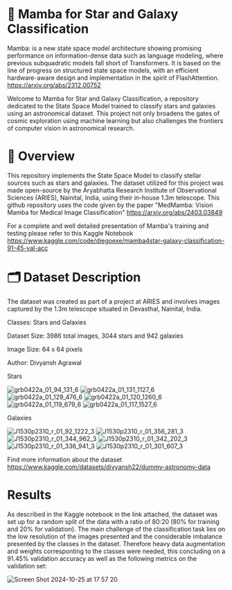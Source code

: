 # 🐍 Mamba for Star and Galaxy Classification

Mamba: is a new state space model architecture showing promising performance on information-dense data such as language modeling, where previous subquadratic models fall short of Transformers. It is based on the line of progress on structured state space models, with an efficient hardware-aware design and implementation in the spirit of FlashAttention. https://arxiv.org/abs/2312.00752

Welcome to Mamba for Star and Galaxy Classification, a repository dedicated to the State Space Model trained to classify stars and galaxies using an astronomical dataset. This project not only broadens the gates of cosmic exploration using machine learning but also challenges the frontiers of computer vision in astronomical research.

# 📌 Overview

This repository implements the State Space Model to classify stellar sources such as stars and galaxies. The dataset utilized for this project was made open-source by the Aryabhatta Research Institute of Observational Sciences (ARIES), Nainital, India, using their in-house 1.3m telescope. This github repository uses the code given by the paper "MedMamba: Vision Mamba for Medical Image Classification" https://arxiv.org/abs/2403.03849

For a complete and well detailed presentation of Mamba's training and testing please refer to this Kaggle Notebook https://www.kaggle.com/code/diegoexe/mamba4star-galaxy-classification-91-45-val-acc

# 🗂 Dataset Description

The dataset was created as part of a project at ARIES and involves images captured by the 1.3m telescope situated in Devasthal, Nainital, India.

Classes: Stars and Galaxies

Dataset Size: 3986 total images, 3044 stars and 942 galaxies

Image Size: 64 x 64 pixels

Author: Divyansh Agrawal

Stars

![grb0422a_01_94_131_6](https://github.com/user-attachments/assets/9d019f16-2f3e-4468-ae3f-48d2e1596cd2)
![grb0422a_01_131_1127_6](https://github.com/user-attachments/assets/8e094ee6-7db0-4521-bfe0-cfd772f7f9a7)
![grb0422a_01_129_476_6](https://github.com/user-attachments/assets/a3d62ef8-d6fa-4844-ba2e-45a365845d7a)
![grb0422a_01_120_1260_6](https://github.com/user-attachments/assets/57a1acd8-7153-45d7-ba8f-e8a9b642fb00)
![grb0422a_01_119_679_6](https://github.com/user-attachments/assets/c4208bb7-9c15-466b-be21-eeded59fd913)
![grb0422a_01_117_1527_6](https://github.com/user-attachments/assets/9d500ec6-3bf5-4499-bea0-9e743033c313)


Galaxies

![J1530p2310_r_01_92_1222_3](https://github.com/user-attachments/assets/d4f40d1c-bbbc-4799-b405-d2fb10f0a271)
![J1530p2310_r_01_356_281_3](https://github.com/user-attachments/assets/0d23042b-1825-4890-884b-c05752e1f902)
![J1530p2310_r_01_344_962_3](https://github.com/user-attachments/assets/1c652745-07d3-4a42-8228-7853875662bd)
![J1530p2310_r_01_342_202_3](https://github.com/user-attachments/assets/27f55e01-476a-4053-87b1-93f0255fd154)
![J1530p2310_r_01_336_941_3](https://github.com/user-attachments/assets/840782a4-75b7-4d9e-9355-4d394f630684)
![J1530p2310_r_01_301_607_3](https://github.com/user-attachments/assets/ac3643cd-77e8-46d6-9db1-124acfd8fedd)


Find more information about the dataset https://www.kaggle.com/datasets/divyansh22/dummy-astronomy-data

# Results

As described in the Kaggle notebook in the link attached, the dataset was set up for a random split of the data with a ratio of 80:20 (80% for training and 20% for validation). The main challenge of the classification task lies on the low resolution of the images presented and the considerable imbalance presented by the classes in the dataset. Therefore heavy data augmentation and weights corresponting to the classes were needed, this concluding on a 91.45% validation accuracy as well as the following metrics on the validation set:



![Screen Shot 2024-10-25 at 17 57 20](https://github.com/user-attachments/assets/ca1ae9c4-df90-493c-86c4-9b018d8077a0)




